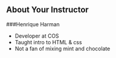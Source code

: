 ## About Your Instructor
###Henrique Harman
- Developer at COS
- Taught intro to HTML & css
- Not a fan of mixing mint and chocolate
